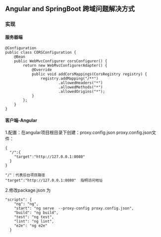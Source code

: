 ## Angular and SpringBoot 跨域问题解决方式

### 实现
#### 服务器端
```
@Configuration
public class CORSConfiguration {
    @Bean
    public WebMvcConfigurer corsConfigurer() {
        return new WebMvcConfigurerAdapter() {
            @Override
            public void addCorsMappings(CorsRegistry registry) {
                registry.addMapping("/**")
                        .allowedHeaders("*")
                        .allowedMethods("*")
                        .allowedOrigins("*");
            }
        };
    }
}
```
#### 客户端-Angular
1.配置：在angular项目根目录下创建：proxy.config.json
proxy.config.json文件：
```
{
  "/":{
    "target":"http://127.0.0.1:8080"
  }
}

"/"：代表后台项目路径
"target":"http://127.0.0.1:8080"  指明访问地址
```
2.修改package.json 为
```
"scripts": {
    "ng": "ng",
    "start": "ng serve  --proxy-config proxy.config.json",
    "build": "ng build",
    "test": "ng test",
    "lint": "ng lint",
    "e2e": "ng e2e"
  }
```
